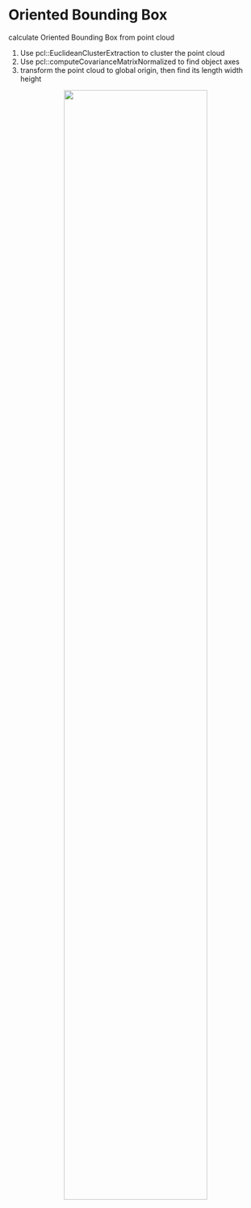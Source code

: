 # Oriented Bounding Box
calculate Oriented Bounding Box from point cloud

1. Use pcl::EuclideanClusterExtraction to cluster the point cloud
2. Use pcl::computeCovarianceMatrixNormalized to find object axes
3. transform the point cloud to global origin, then find its length width height

<center><img src="https://img-blog.csdnimg.cn/20210630112548970.gif" width="75%" /></center>
